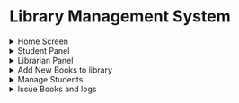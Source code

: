 # Library Management System

<details><summary>Home Screen</summary>
  ![](screencapture-library-local-sign-in-1450375374680.png?raw=true )
</details>

<details><summary>Student Panel</summary>
  ![](screencapture-library-local-book-1450375417998.png?raw=true )
  ![](screencapture-library-local-student-registration-1450375390857.png?raw=true )
</details>

<details><summary>Librarian Panel</summary>
  ![](screencapture-library-local-1450375427449.png?raw=true )
  ![](screencapture-library-local-1450375550068.png?raw=true )
  ![](screencapture-library-local-1450375572059.png?raw=true )
</details>

<details><summary>Add New Books to library</summary>
  ![](screencapture-library-local-add-books-1450375474305.png?raw=true )
</details>

<details><summary>Manage Students</summary>
  ![](screencapture-library-local-students-for-approval-1450375439861.png?raw=true )
  ![](screencapture-library-local-registered-students-1450375458648.png?raw=true )
</details>

<details><summary>Issue Books and logs</summary>
  ![](screencapture-library-local-issue-return-1450375480498.png?raw=true )
  ![](screencapture-library-local-currently-issued-1450375536118.png?raw=true )
</details>
